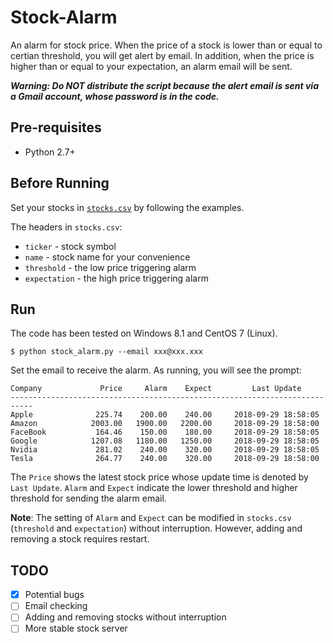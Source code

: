 # Stock-Alarm
An alarm for stock price. When the price of a stock is lower than or equal to certian threshold, you will get alert by email. In addition, when the price is higher than or equal to your expectation, an alarm email will be sent.

***Warning: Do NOT distribute the script because the alert email is sent via a Gmail account, whose password is in the code.***

## Pre-requisites
* Python 2.7+

## Before Running
Set your stocks in [`stocks.csv`](stocks.csv) by following the examples.

The headers in `stocks.csv`: 
* `ticker` - stock symbol
* `name` - stock name for your convenience
* `threshold` - the low price triggering alarm
* `expectation` - the high price triggering alarm

## Run
The code has been tested on Windows 8.1 and CentOS 7 (Linux). 
```
$ python stock_alarm.py --email xxx@xxx.xxx
```
Set the email to receive the alarm. 
As running, you will see the prompt:
```
Company             Price     Alarm    Expect         Last Update
---------------------------------------------------------------------------
Apple              225.74    200.00    240.00     2018-09-29 18:58:05
Amazon            2003.00   1900.00   2200.00     2018-09-29 18:58:00
FaceBook           164.46    150.00    180.00     2018-09-29 18:58:05
Google            1207.08   1180.00   1250.00     2018-09-29 18:58:05
Nvidia             281.02    240.00    320.00     2018-09-29 18:58:05
Tesla              264.77    240.00    320.00     2018-09-29 18:58:00
```

The `Price` shows the latest stock price whose update time is denoted by `Last Update`. `Alarm` and `Expect` indicate the lower threshold and higher threshold for sending the alarm email. 

**Note**: The setting of `Alarm` and `Expect` can be modified in `stocks.csv` (`threshold` and `expectation`) without interruption.
However, adding and removing a stock requires restart. 

## TODO
- [x] Potential bugs
- [ ] Email checking
- [ ] Adding and removing stocks without interruption
- [ ] More stable stock server

